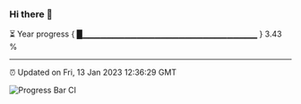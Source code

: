 ### Hi there 👋

⏳ Year progress { █▁▁▁▁▁▁▁▁▁▁▁▁▁▁▁▁▁▁▁▁▁▁▁▁▁▁▁▁▁ } 3.43 %

---

⏰ Updated on Fri, 13 Jan 2023 12:36:29 GMT

![Progress Bar CI](https://github.com/ZhaoGui/ZhaoGui/workflows/Progress%20Bar%20CI/badge.svg)
